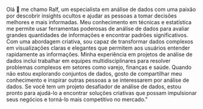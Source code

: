 Olá 👋 me chamo Ralf, um especialista em análise de dados com uma paixão por descobrir insights ocultos e ajudar as pessoas a tomar decisões melhores e mais informadas. Meu conhecimento em técnicas e estatística me permite usar ferramentas poderosas de análise de dados para avaliar grandes quantidades de informações e encontrar padrões significativos. Com uma abordagem criativa, sou capaz de transformar dados complexos em visualizações claras e elegantes que permitem aos usuários entender rapidamente as informações. Minha experiência em projetos de análise de dados inclui trabalhar em equipes multidisciplinares para resolver problemas complexos em setores como varejo, finanças e saúde. Quando não estou explorando conjuntos de dados, gosto de compartilhar meu conhecimento e inspirar outras pessoas a se interessarem por análise de dados. Se você tem um projeto desafiador de análise de dados, estou pronto para ajudá-lo a encontrar soluções criativas que possam impulsionar seus negócios e torná-lo mais competitivo no mercado."
<!--
**ralfalves/ralfalves** is a ✨ _special_ ✨ repository because its `README.md` (this file) appears on your GitHub profile.

Here are some ideas to get you started:

- 🔭 I’m currently working em projetos pessoais, resolvendo os estudos de caso da escola aonde estou aprimorando meus conhecimentos
- 🌱 I’m currently learning estudando na escola Preditiva.ai no quarto módulo do curso Geranvo Valor com Dados 
- 👯 I’m looking to collaborate on ...
- 🤔 I’m looking for help with ...
- 💬 Ask me about ...
- 📫 How to reach me: ...
- 😄 Pronouns: ...
- ⚡ Fun fact: ...
-->
